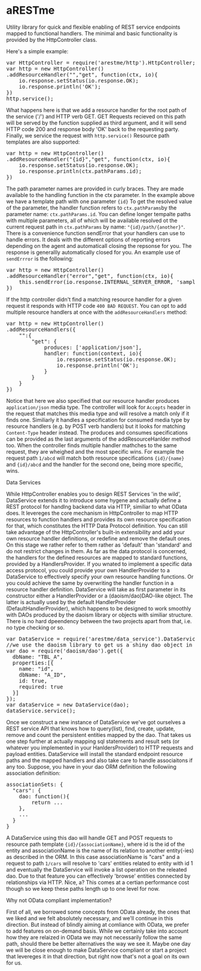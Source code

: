 # aRESTme
Utility library for quick and flexible enabling of REST service endpoints mapped to functional handlers.
The minimal and basic functionality is provided by the HttpController class. 

Here's a simple example:
<pre>
var HttpController = require('arestme/http').HttpController;
var http = new HttpController()
.addResourceHandler("","get", function(ctx, io){
	io.response.setStatus(io.response.OK);
	io.response.println('OK');
})
http.service();
</pre>

What happens here is that we add a resource handler for the root path of the service ('/') and HTTP verb GET. GET Requests recieved on this path will be served by the function supplied as third argument, and it will send HTTP code 200 and response body 'OK' back to the requesting party. Finally, we service the request with `http.service()`
Resource path templates are also supported:
<pre>
var http = new HttpController()
.addResourceHandler("{id}","get", function(ctx, io){
	io.response.setStatus(io.response.OK);
	io.response.println(ctx.pathParams.id);
})
</pre>
The path parameter names are provided in curly braces. They are made available to the handling function in the ctx parameter. In the example above we have a template path with one parameter `{id}` To get the resolved value of the parameter, the handler function refers to `ctx.pathParams`by the parameter name: `ctx.pathParams.id`. You can define longer tempalte paths with multiple parameters, all of which will be available resolved ot the current request path in `ctx.pathParams` by name: `"{id}/path/{another}"`.
There is a convenience function sendError that your handlers can use to handle errors. It deals with the different options of reporting errors depending on the agent and automaticall closing the repsonse for you. The response is generallly automatically closed for you. An example use of `sendErrror` is the following:
<pre>
var http = new HttpController()
.addResourceHandler("error","get", function(ctx, io){
	this.sendError(io.response.INTERNAL_SERVER_ERROR, 'sample error response');
})
</pre>
If the http controller didn't find a matching resource handler for a given request it responds with HTTP code `400 BAD REQUEST`.
You can opt to add multiple resource handlers at once with the `addResourceHandlers` method:
<pre>
var http = new HttpController()
.addResourceHandlers({
	"":{
		"get": {
			produces: ['application/json'],
			handler: function(context, io){
				io.response.setStatus(io.response.OK);
				io.response.println('OK');
			}	
		}
	}
})
</pre>
Notice that here we also specified that our resource handler produces `application/json` media type. The controller will look for `Accepts` header in the request that matches this media type and will resolve a match only if it finds one. Similiarly it handles a specification for consumed media type by resource handlers (e.g. by POST verb handlers) but it looks for matching `Content-Type` header instead. The produces and consumes specifications can be provided as the last arguments of the addResourceHanlder method too.
When the controller finds multiple handler mathches to the same request, they are wheighed and the most specific wins. For example the request path `1/abcd` will match both resource specifications `{id}/{name}` and `{id}/abcd` and the handler for the second one, being more specific, wins. 


Data Services

While HttpController enables you to design REST Services 'in the wild', DataService extends it to introduce some hygene and actually define a REST protocol for handlng backend data via HTTP, similiar to what OData does. It levereges the core mechanism in HttpController to map HTTP resources to function handlers and provides its own resource specification for that, which constitutes the HTTP Data Protocol definition. You can still take advantage of the HttpController's built-in extensibility and add your own resource handler definitions, or redefine and remove the default ones. On this stage we rather refer to them rather as 'default' than 'standard' and do not restrict changes in them. As far as the data protocol is concerned, the handlers for the defined resources are mapped to standard functions, provided by a HandlersProvider. If you wnated to implement a specific data access protocol, you could provide your own HandlerProvider to a DataService to effectively specify your own resource handling functions. Or you could achieve the same by overwriting the handler function in a resource handler definition. DataService will take as first parameter in its constructor either a HandlerProvider or a (daoism/dao)DAO-like object. The latter is actually used by the default HandlerProvider (DefaultHandlerProvider), which happens to be designed to work smoothly with DAOs produced by the daoism library or objects with similiar structure. There is no hard dpeendency between the two projects apart from that, i.e. no type checking or so.

<pre>
var DataService = require('arestme/data_service').DataService;
//we use the daoism library to get us a shiny dao object in fewer lines
var dao = require('daoism/dao').get({
  dbName: "TBL_A",
  properties:[{
    name: "id",
    dbName: "A_ID",
    id: true,
    required: true
  }]
});
var dataService = new DataService(dao);
dataService.service();
</pre>
Once we construct a new instance of DataService we've got ourselves a REST service API that knows how to query(list), find, create, update, remove and count the persistent entities mapped by the dao. That takes us one step further at actually mapping sql statements and result sets (or whatever you implemented in your HanldersProvider) to HTTP requests and payload entities.
DataService will install the standard endpoint resource paths and the mapped handlers and also take care to handle associaitons if any too. Suppose, you have in your dao ORM definition the followiing association definition:
<pre>
associationSets: {
  "cars": {
    dao: function(){
    	return ...
    },
    ...
  }
}
</pre>
A DataService using this dao will handle GET and POST requests to resource path template `{id}/{associationName}`, where id is the id of the entity and associationName is the name of its relation to another entity(-ies) as described in the ORM. In this case associationName is "cars" and a request to path `1/cars` will resolve to 'cars' entities related to entity with id 1 and eventually the DataService will invoke a list operation on the releated dao. Due to that feature you can effectively 'browse' entities connected by relationships via HTTP. Nice, a? This comes at a certian performance cost though so we keep these paths length up to one level for now. 


Why not OData compliant implementation?

First of all, we borrowed some concepts from OData already, the ones that we liked and we felt absolutely necessary, and we'll continue in this direction. But instead of blindly aiming at comliance with OData, we prefer to add features on on-demand basis. While we certainly take into account how they are relaized in OData we may not necessarily follow the same path, should there be better alternatives the way we see it. Maybe one day we will be close enough to make DataService compliant or start a project that levereges it in that direction, but right now that's not a goal on its own for us.

